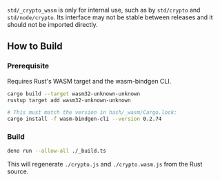 `std/_crypto_wasm` is only for internal use, such as by `std/crypto` and
`std/node/crypto`. Its interface may not be stable between releases and it
should not be imported directly.

## How to Build

### Prerequisite

Requires Rust's WASM target and the wasm-bindgen CLI.

```sh
cargo build --target wasm32-unknown-unknown
rustup target add wasm32-unknown-unknown

# This must match the version in hash/_wasm/Cargo.lock:
cargo install -f wasm-bindgen-cli --version 0.2.74
```

### Build

```sh
deno run --allow-all ./_build.ts
```

This will regenerate `./crypto.js` and `./crypto.wasm.js` from the Rust source.

